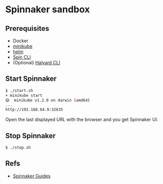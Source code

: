 
# Spinnaker sandbox

## Prerequisites

* Docker
* [minikube](https://kubernetes.io/docs/tasks/tools/install-minikube/)
* [helm](https://helm.sh/)
* [Spin CLI](https://www.spinnaker.io/guides/spin/)
* (Optional) [Halyard CLI](https://www.spinnaker.io/setup/install/halyard/)

## Start Spinnaker

```sh
$ ./start.sh
+ minikube start
😄  minikube v1.2.0 on darwin (amd64)
...
http://192.168.64.9:32635
```

Open the last displayed URL with the browser and you get Spinnaker UI.

## Stop Spinnaker

```sh
$ ./stop.sh
```

## Refs

* [Spinnaker Guides](https://www.spinnaker.io/guides/)
